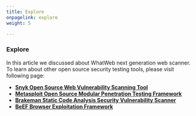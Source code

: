 ```yaml
---
title: Explore
onpagelink: explore
weight: 5

---
```


### **Explore**

In this article we discussed about WhatWeb next generation web scanner. To learn about other open source security testing tools, please visit following page:

*   **[Snyk Open Source Web Vulnerability Scanning Tool](https://products.containerize.com/security-testing-tools/snyk/)**
*   **[Metasploit Open Source Modular Penetration Testing Framework](https://products.containerize.com/security-testing-tools/metasploit/)**
*   **[Brakeman Static Code Analysis Security Vulnerability Scanner](https://products.containerize.com/security-testing-tools/brakeman/)**
*   **[BeEF Browser Exploitation Framework](https://products.containerize.com/security-testing-tools/beefproject/)**